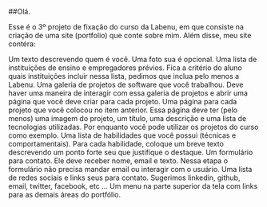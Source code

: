 ##Olá.

Esse é o 3º projeto de fixação do curso da Labenu, em que consiste na criação de uma site (portfolio) que conte sobre mim. Além disse, meu site contéra:

Um texto descrevendo quem é você. Uma foto sua é opcional.
Uma lista de instituições de ensino e empregadores prévios. Fica a critério do aluno quais instituições incluir nessa lista, pedimos que inclua pelo menos a Labenu.
Uma galeria de projetos de software que você trabalhou. Deve haver uma maneira de interagir com essa galeria de projetos e abrir uma página que você deve criar para cada projeto.
Uma página para cada projeto que você colocou no item anterior. Essa página deve ter (pelo menos) uma imagem do projeto, um título, uma descrição e uma lista de tecnologias utilizadas. Por enquanto você pode utilizar os projetos do curso como exemplo.
Uma lista de habilidades que você possui (técnicas e comportamentais). Para cada habilidade, coloque um breve texto descrevendo um ponto forte seu que justifique o destaque.
Um formulário para contato. Ele deve receber nome, email e texto. Nessa etapa o formulário não precisa mandar email ou interagir com o usuário.
Uma lista de redes sociais e links seus para contato. Sugerimos linkedin, github, email, twitter, facebook, etc ...
Um menu na parte superior da tela com links para as demais áreas do portfólio.